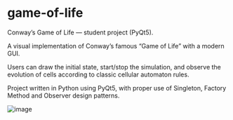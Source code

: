 # game-of-life
Conway’s Game of Life — student project (PyQt5).

A visual implementation of Conway’s famous “Game of Life” with a modern GUI.

Users can draw the initial state, start/stop the simulation, and observe the evolution of cells according to classic cellular automaton rules.


Project written in Python using PyQt5, with proper use of Singleton, Factory Method and Observer design patterns.


![image](https://github.com/user-attachments/assets/f0b819fe-2761-4568-83c9-e540173eb35e)
